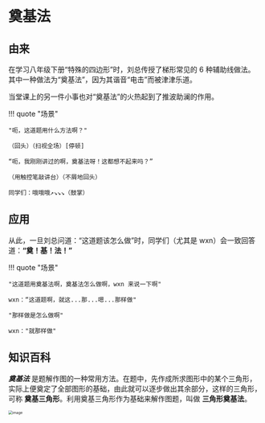 # 奠基法

## 由来

在学习八年级下册“特殊的四边形”时，刘总传授了梯形常见的 $6$ 种辅助线做法。其中一种做法为“奠基法”，因为其谐音“电击”而被津津乐道。

当堂课上的另一件小事也对“奠基法”的火热起到了推波助澜的作用。

!!! quote "场景"

    "呃，这道题用什么方法啊？"

    （回头）（扫视全场）[停顿]

    “呃，我刚刚讲过的啊，奠基法呀！这都想不起来吗？”

    （用触控笔敲讲台）（不屑地回头）

    同学们：哦哦哦↗↘↘↘（鼓掌）

## 应用

从此，一旦刘总问道：“这道题该怎么做”时，同学们（尤其是 wxn）会一致回答道：**“奠！基！法！”** 

!!! quote "场景"

    "这道题用奠基法啊，奠基法怎么做啊，wxn 来说一下啊"

    wxn：“这道题啊，就这...那...嗯...那样做"

    "那样做是怎么做啊"

    wxn："就那样做"

## 知识百科

***奠基法*** 是题解作图的一种常用方法。在题中，先作成所求图形中的某个三角形，实际上便奠定了全部图形的基础，由此就可以逐步做出其余部分，这样的三角形，可称 **奠基三角形**。利用奠基三角形作为基础来解作图题，叫做 **三角形奠基法**。

<img src="https://github.com/WillHouMoe/c1-wiki/assets/87080007/911c2194-83c2-476f-8633-f38ef22c53ff" alt="image" style="zoom:50%;" />
